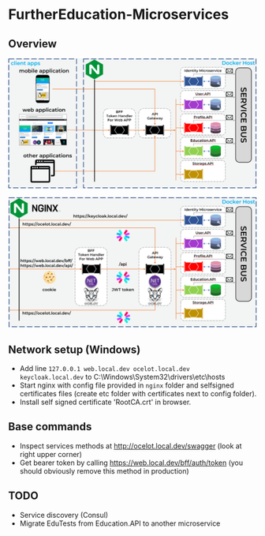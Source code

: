 # FurtherEducation-Microservices
## Overview

![alt text](about/overview_1.png)  

![alt text](about/overview_2.png)  

## Network setup (Windows)
* Add line `127.0.0.1 web.local.dev ocelot.local.dev keycloak.local.dev` to C:\Windows\System32\drivers\etc\hosts
* Start nginx with config file provided in `nginx` folder and selfsigned certificates files (create etc folder with certificates next to config folder).
* Install self signed certificate 'RootCA.crt' in browser.

## Base commands
* Inspect services methods at http://ocelot.local.dev/swagger (look at right upper corner)
* Get bearer token by calling https://web.local.dev/bff/auth/token (you should obviously remove this method in production)

## TODO
* Service discovery (Consul)
* Migrate EduTests from Education.API to another microservice
